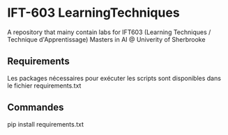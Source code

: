 # IFT-603 LearningTechniques
A repository that mainy contain labs for IFT603 (Learning Techniques / Technique d'Apprentissage) Masters in AI @ Univerity of Sherbrooke

## Requirements
Les packages nécessaires pour exécuter les scripts sont disponibles dans le fichier requirements.txt

## Commandes
pip install requirements.txt
